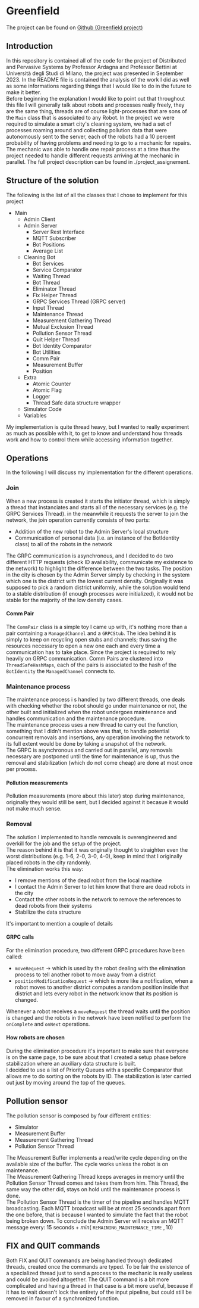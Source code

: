 <h1>Greenfield</h1>
The project can be found on <a href="https://github.com/S3gmentati0nFault/Greenfield">Github (Greenfield project)</a>
<h2>Introduction</h2>
In this repository is contained all of the code for the project of Distributed and Pervasive Systems by Professor Ardagna and Professor Bettini at Università degli Studi di Milano, the project was presented in September 2023. In the README file is contained the analysis of the work I did as well as some informations regarding things that I would like to do in the future to make it better.<br>
Before beginning the explanation I would like to point out that throughout this file I will generally talk about robots and processes really freely, they are the same thing, threads are of course light-processes that are sons of the <code>Main</code> class that is associated to any Robot.
In the project we were required to simulate a smart city's cleaning system, we had a set of processes roaming around and collecting pollution data that were autonomously sent to the server, each of the robots had a 10 percent probability of having problems and needing to go to a mechanic for repairs. The mechanic was able to handle one repair process at a time thus the project needed to handle different requests arriving at the mechanic in parallel. The full project description can be found in ./project_assignement.
<h2>Structure of the solution</h2>
The following is the list of all the classes that I chose to implement for this project

- Main
  - Admin Client
  - Admin Server
    - Server Rest Interface
    - MQTT Subscriber
    - Bot Positions
    - Average List
  - Cleaning Bot
    - Bot Services
    - Service Comparator
    - Waiting Thread
    - Bot Thread
    - Eliminator Thread
    - Fix Helper Thread
    - GRPC Services Thread (GRPC server)
    - Input Thread
    - Maintenance Thread
    - Measurement Gathering Thread
    - Mutual Exclusion Thread
    - Pollution Sensor Thread
    - Quit Helper Thread
    - Bot Identity Comparator
    - Bot Utilities
    - Comm Pair
    - Measurement Buffer
    - Position
  - Extra
    - Atomic Counter
    - Atomic Flag
    - Logger
    - Thread Safe data structure wrapper
  - Simulator Code
  - Variables

My implementation is quite thread heavy, but I wanted to really experiment as much as possible with it, to get to know and understand how threads work and how to control them while accessing information together.

<h2>Operations</h2>
In the following I will discuss my implementation for the different operations.
<h3>Join</h3>
When a new process is created it starts the initiator thread, which is simply a thread that instanciates and starts all of the necessary services (e.g. the GRPC Services Thread). in the meanwhile it requests the server to join the network, the join operation currently consists of two parts:

- Addition of the new robot to the Admin Server's local structure
- Communication of personal data (i.e. an instance of the BotIdentity class) to all of the robots in the network

The GRPC communication is asynchronous, and I decided to do two different HTTP requests (check ID availability, communicate my existence to the network) to highlight the difference between the two tasks.
The position in the city is chosen by the Admin Server simply by checking in the system which one is the district with the lowest current density. Originally it was supposed to pick a random district uniformly, while the solution would tend to a stable distribution (if enough processes were initialized), it would not be stable for the majority of the low density cases.

<h4>Comm Pair</h4>
The <code>CommPair</code> class is a simple toy I came up with, it's nothing more than a pair containing a <code>ManagedChannel</code> and a <code>GRPCStub</code>. The idea behind it is simply to keep on recycling open stubs and channels; thus saving the resources necessary to open a new one each and every time a communication has to take place. Since the project is required to rely heavily on GRPC communication.
Comm Pairs are clustered into <code>ThreadSafeHashMaps</code>, each of the pairs is associated to the hash of the <code>BotIdentity</code> the <code>ManagedChannel</code> connects to.
<h3>Maintenance process</h3>
The maintenance process i s handled by two different threads, one deals with checking whether the robot should go under maintenance or not, the other built and initialized when the robot undergoes maintenance and handles communication and the maintenance procedure.<br>
The maintenance process uses a new thread to carry out the function, something that I didn't mention above was that, to handle potential concurrent removals and insertions, any operation involving the network to its full extent would be done by taking a snapshot of the network.<br>
The GRPC is asynchronous and carried out in parallel, any removals necessary are postponed until the time for maintenance is up, thus the removal and stabilization (which do not come cheap) are done at most once per process.
<h4>Pollution measurements</h4>
Pollution measurements (more about this later) stop during maintenance, originally they would still be sent, but I decided against it becasue it would not make much sense.
<h3>Removal</h3>
The solution I implemented to handle removals is overengineered and overkill for the job and the setup of the project.<br>
The reason behind it is that it was originally thought to straighten even the worst distributions (e.g. 1-6, 2-0, 3-0, 4-0), keep in mind that I originally placed robots in the city randomly.<br>
The elimination works this way:

- I remove mentions of the dead robot from the local machine
- I contact the Admin Server to let him know that there are dead robots in the city
- Contact the other robots in the network to remove the references to dead robots from their systems
- Stabilize the data structure

It's important to mention a couple of details

<h4>GRPC calls</h4>
For the elimination procedure, two different GRPC procedures have been called:

- <code>moveRequest</code> -> which is used by the robot dealing with the elimination process to tell another robot to move away from a district
- <code>positionModificationRequest</code> -> which is more like a notification, when a robot moves to another district computes a random position inside that district and lets every robot in the network know that its position is changed.

Whenever a robot receives a <code>moveRequest</code> the thread waits until the position is changed and the robots in the network have been notified to perform the <code>onComplete</code> and <code>onNext</code> operations.

<h4>How robots are chosen</h4>
During the elimination procedure it's important to make sure that everyone is on the same page, to be sure about that I created a setup phase before stabilization where an auxiliary data structure is built.<br>
I decided to use a list of Priority Queues with a specific Comparator that allows me to do sorting on the robots by ID. The stabilization is later carried out just by moving around the top of the queues.
<h2>Pollution sensor</h2>
The pollution sensor is composed by four different entities:

- Simulator
- Measurement Buffer
- Measurement Gathering Thread
- Pollution Sensor Thread

The Measurement Buffer implements a read/write cycle depending on the available size of the buffer. The cycle works unless the robot is on maintenance.<br>
The Measurement Gathering Thread keeps averages in memory until the Pollution Sensor Thread comes and takes them from him. This Thread, the same way the other did, stays on hold until the maintenance process is done.<br>
The Pollution Sensor Thread is the timer of the pipeline and handles MQTT broadcasting. Each MQTT broadcast will be at most 25 seconds apart from the one before, that is because I wanted to simulate the fact that the robot being broken down. To conclude the Admin Server will receive an MQTT message every: $15$ seconds + $min($
<code>REMAINING_MAINTENANCE_TIME</code>
$, 10)$

<h2>FIX and QUIT commands</h2>
Both FIX and QUIT commands are being handled through dedicated threads, created once the commands are typed. To be fair the existence of a specialized thread just to send a process to the mechanic is really useless and could be avoided altogether. The QUIT command is a bit more complicated and having a thread in that case is a bit more useful, because if it has to wait doesn't lock the entirety of the input pipeline, but could still be removed in favour of a synchronized function.
